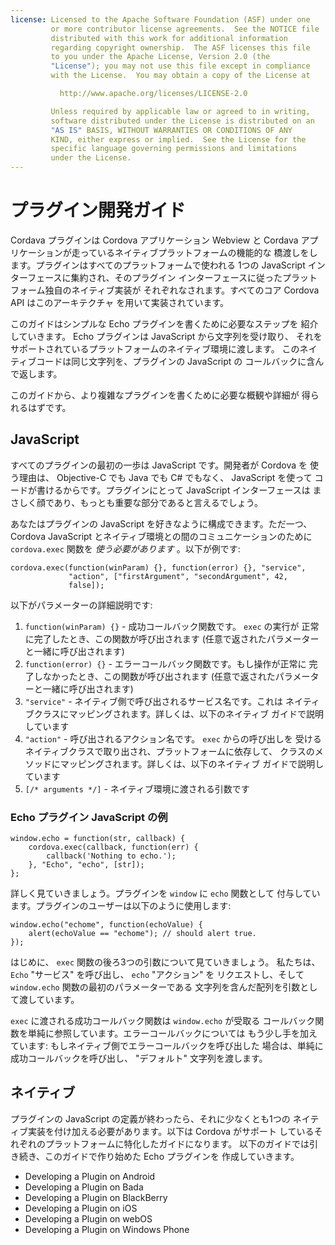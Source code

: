 ```yaml
---
license: Licensed to the Apache Software Foundation (ASF) under one
         or more contributor license agreements.  See the NOTICE file
         distributed with this work for additional information
         regarding copyright ownership.  The ASF licenses this file
         to you under the Apache License, Version 2.0 (the
         "License"); you may not use this file except in compliance
         with the License.  You may obtain a copy of the License at

           http://www.apache.org/licenses/LICENSE-2.0

         Unless required by applicable law or agreed to in writing,
         software distributed under the License is distributed on an
         "AS IS" BASIS, WITHOUT WARRANTIES OR CONDITIONS OF ANY
         KIND, either express or implied.  See the License for the
         specific language governing permissions and limitations
         under the License.
---
```


# プラグイン開発ガイド

Cordava プラグインは Cordova アプリケーション Webview と Cordava
アプリケーションが走っているネイティブプラットフォームの機能的な
橋渡しをします。プラグインはすべてのプラットフォームで使われる
1つの JavaScript インターフェースに集約され、そのプラグイン
インターフェースに従ったプラットフォーム独自のネイティブ実装が
それぞれなされます。すべてのコア Cordova API はこのアーキテクチャ
を用いて実装されています。

このガイドはシンプルな Echo プラグインを書くために必要なステップを
紹介していきます。 Echo プラグインは JavaScript から文字列を受け取り、
それをサポートされているプラットフォームのネイティブ環境に渡します。
このネイティブコードは同じ文字列を、プラグインの JavaScript の
コールバックに含んで返します。

このガイドから、より複雑なプラグインを書くために必要な概観や詳細が
得られるはずです。

## JavaScript

すべてのプラグインの最初の一歩は JavaScript です。開発者が Cordova を
使う理由は、 Objective-C でも Java でも C# でもなく、 JavaScript を使って
コードが書けるからです。プラグインにとって JavaScript インターフェースは
まさしく顔であり、もっとも重要な部分であると言えるでしょう。

あなたはプラグインの JavaScript を好きなように構成できます。ただ一つ、
Cordova JavaScript とネイティブ環境との間のコミュニケーションのために
`cordova.exec` 関数を _使う必要があります_ 。以下が例です:

    cordova.exec(function(winParam) {}, function(error) {}, "service",
                 "action", ["firstArgument", "secondArgument", 42,
                 false]);

以下がパラメーターの詳細説明です:

1. `function(winParam) {}` - 成功コールバック関数です。 `exec` の実行が
   正常に完了したとき、この関数が呼び出されます
   (任意で返されたパラメーターと一緒に呼び出されます)
2. `function(error) {}` - エラーコールバック関数です。もし操作が正常に
   完了しなかったとき、この関数が呼び出されます
   (任意で返されたパラメーターと一緒に呼び出されます)
3. `"service"` - ネイティブ側で呼び出されるサービス名です。これは
   ネイティブクラスにマッピングされます。詳しくは、以下のネイティブ
   ガイドで説明しています
4. `"action"` - 呼び出されるアクション名です。 `exec` からの呼び出しを
   受けるネイティブクラスで取り出され、プラットフォームに依存して、
   クラスのメソッドにマッピングされます。詳しくは、以下のネイティブ
   ガイドで説明しています
5. `[/* arguments */]` - ネイティブ環境に渡される引数です


### Echo プラグイン JavaScript の例

    window.echo = function(str, callback) {
        cordova.exec(callback, function(err) {
            callback('Nothing to echo.');
        }, "Echo", "echo", [str]);
    };

詳しく見ていきましょう。プラグインを `window` に `echo` 関数として
付与しています。プラグインのユーザーは以下のように使用します:


    window.echo("echome", function(echoValue) {
        alert(echoValue == "echome"); // should alert true.
    });

はじめに、 `exec` 関数の後ろ3つの引数について見ていきましょう。
私たちは、 `Echo` "サービス" を呼び出し、 `echo` "アクション" を
リクエストし、そして `window.echo` 関数の最初のパラメーターである
文字列を含んだ配列を引数として渡しています。

`exec` に渡される成功コールバック関数は `window.echo` が受取る
コールバック関数を単純に参照しています。エラーコールバックについては
もう少し手を加えています: もしネイティブ側でエラーコールバックを呼び出した
場合は、単純に成功コールバックを呼び出し、 "デフォルト" 文字列を渡します。

## ネイティブ

プラグインの JavaScript の定義が終わったら、それに少なくとも1つの
ネイティブ実装を付け加える必要があります。以下は Cordova がサポート
しているそれぞれのプラットフォームに特化したガイドになります。
以下のガイドでは引き続き、このガイドで作り始めた Echo プラグインを
作成していきます。

- Developing a Plugin on Android
- Developing a Plugin on Bada
- Developing a Plugin on BlackBerry
- Developing a Plugin on iOS
- Developing a Plugin on webOS
- Developing a Plugin on Windows Phone
